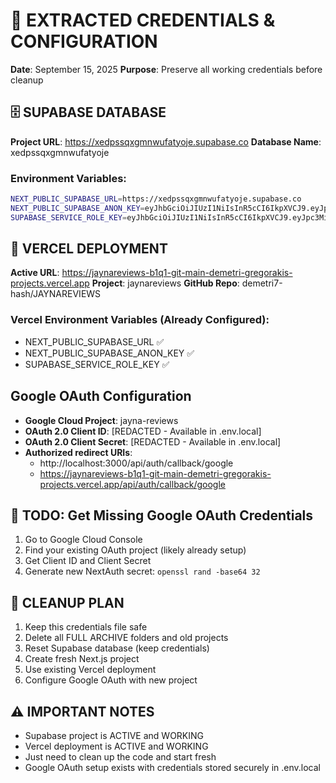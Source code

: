 # 🔐 EXTRACTED CREDENTIALS & CONFIGURATION
**Date**: September 15, 2025
**Purpose**: Preserve all working credentials before cleanup

## 🗄️ SUPABASE DATABASE
**Project URL**: https://xedpssqxgmnwufatyoje.supabase.co
**Database Name**: xedpssqxgmnwufatyoje

### Environment Variables:
```bash
NEXT_PUBLIC_SUPABASE_URL=https://xedpssqxgmnwufatyoje.supabase.co
NEXT_PUBLIC_SUPABASE_ANON_KEY=eyJhbGciOiJIUzI1NiIsInR5cCI6IkpXVCJ9.eyJpc3MiOiJzdXBhYmFzZSIsInJlZiI6InhlZHBzc3F4Z21ud3VmYXR5b2plIiwicm9sZSI6ImFub24iLCJpYXQiOjE3NTcyODI4OTYsImV4cCI6MjA3Mjg1ODg5Nn0.8Itnr8BcsBkD-Gnr_9LTwJcJ_3nnoHZAonfMFKcB3LE
SUPABASE_SERVICE_ROLE_KEY=eyJhbGciOiJIUzI1NiIsInR5cCI6IkpXVCJ9.eyJpc3MiOiJzdXBhYmFzZSIsInJlZiI6InhlZHBzc3F4Z21ud3VmYXR5b2plIiwicm9sZSI6InNlcnZpY2Vfcm9sZSIsImlhdCI6MTc1NzI4Mjg5NiwiZXhwIjoyMDcyODU4ODk2fQ.HUvKHpS9JMrAYE8iwN5-IQfHCe35NSvpYWNyLYVO29s
```

## 🚀 VERCEL DEPLOYMENT
**Active URL**: https://jaynareviews-b1q1-git-main-demetri-gregorakis-projects.vercel.app
**Project**: jaynareviews
**GitHub Repo**: demetri7-hash/JAYNAREVIEWS

### Vercel Environment Variables (Already Configured):
- NEXT_PUBLIC_SUPABASE_URL ✅
- NEXT_PUBLIC_SUPABASE_ANON_KEY ✅
- SUPABASE_SERVICE_ROLE_KEY ✅

## Google OAuth Configuration

- **Google Cloud Project**: jayna-reviews  
- **OAuth 2.0 Client ID**: [REDACTED - Available in .env.local]
- **OAuth 2.0 Client Secret**: [REDACTED - Available in .env.local]
- **Authorized redirect URIs**:
  - http://localhost:3000/api/auth/callback/google
  - https://jaynareviews-b1q1-git-main-demetri-gregorakis-projects.vercel.app/api/auth/callback/google

## 📝 TODO: Get Missing Google OAuth Credentials
1. Go to Google Cloud Console
2. Find your existing OAuth project (likely already setup)
3. Get Client ID and Client Secret
4. Generate new NextAuth secret: `openssl rand -base64 32`

## 🎯 CLEANUP PLAN
1. Keep this credentials file safe
2. Delete all FULL ARCHIVE folders and old projects
3. Reset Supabase database (keep credentials)
4. Create fresh Next.js project
5. Use existing Vercel deployment
6. Configure Google OAuth with new project

## ⚠️ IMPORTANT NOTES
- Supabase project is ACTIVE and WORKING
- Vercel deployment is ACTIVE and WORKING
- Just need to clean up the code and start fresh
- Google OAuth setup exists with credentials stored securely in .env.local